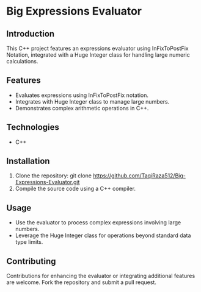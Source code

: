 # Big Expressions Evaluator

## Introduction
This C++ project features an expressions evaluator using InFixToPostFix Notation, integrated with a Huge Integer class for handling large numeric calculations.

## Features
- Evaluates expressions using InFixToPostFix notation.
- Integrates with Huge Integer class to manage large numbers.
- Demonstrates complex arithmetic operations in C++.

## Technologies
- C++

## Installation
1. Clone the repository: git clone https://github.com/TaqiRaza512/Big-Expressions-Evaluator.git
2. Compile the source code using a C++ compiler.

## Usage
- Use the evaluator to process complex expressions involving large numbers.
- Leverage the Huge Integer class for operations beyond standard data type limits.

## Contributing
Contributions for enhancing the evaluator or integrating additional features are welcome. Fork the repository and submit a pull request.
